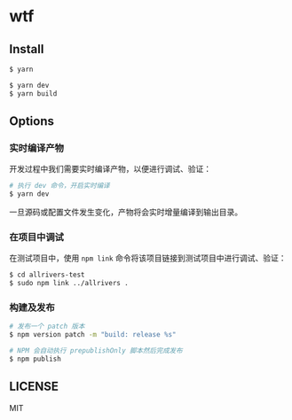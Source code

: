 # wtf


## Install

```bash
$ yarn
```

```bash
$ yarn dev
$ yarn build
```

## Options

### 实时编译产物

开发过程中我们需要实时编译产物，以便进行调试、验证：

```bash
# 执行 dev 命令，开启实时编译
$ yarn dev
```

一旦源码或配置文件发生变化，产物将会实时增量编译到输出目录。

### 在项目中调试

在测试项目中，使用 `npm link` 命令将该项目链接到测试项目中进行调试、验证：

```bash
$ cd allrivers-test
$ sudo npm link ../allrivers .
```

### 构建及发布

```bash
# 发布一个 patch 版本
$ npm version patch -m "build: release %s"
```

```bash
# NPM 会自动执行 prepublishOnly 脚本然后完成发布
$ npm publish
```

## LICENSE

MIT
